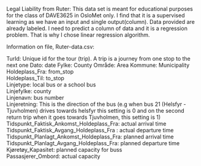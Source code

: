 Legal Liability from Ruter:
This data set is meant for educational purposes for the class of DAVE3625 in OsloMet only.
I find that it is a supervised learning as we have an input and single output(column). Data provided are already labeled. I need to predict a column of data and it is a regression problem. That is why I chose linear regression algorithm.



Information on file, Ruter-data.csv:

TurId: Unique id for the tour (trip). A trip is a journey from one stop to the next one	
Dato: date
Fylke: County
Område: Area
Kommune: Municipality	
Holdeplass_Fra: from_stop	
Holdeplass_Til: to_stop		
Linjetype: local bus or a school bus	
Linjefylke: county	
Linjenavn: bus number	
Linjeretning: This is the direction of the bus (e.g when bus 21 (Helsfyr - Tjuvholmen) drives  towards helsfyr this setting is 0 and on the second return trip when it goes towards Tjuvholmen, this setting is 1)	
Tidspunkt_Faktisk_Ankomst_Holdeplass_Fra: actual arrival time
Tidspunkt_Faktisk_Avgang_Holdeplass_Fra	: actual departure time
Tidspunkt_Planlagt_Ankomst_Holdeplass_Fra: planned arrival time	
Tidspunkt_Planlagt_Avgang_Holdeplass_Fra: planned departure time	
Kjøretøy_Kapasitet: planned capacity for buss	
Passasjerer_Ombord: actual capacity

